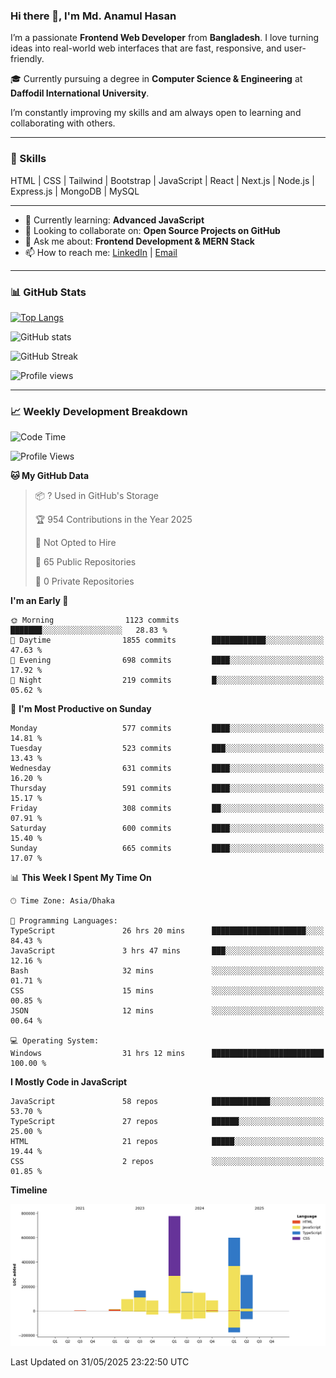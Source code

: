 ### Hi there 👋, I'm Md. Anamul Hasan

I’m a passionate **Frontend Web Developer** from **Bangladesh**. I love turning ideas into real-world web interfaces that are fast, responsive, and user-friendly.

🎓 Currently pursuing a degree in **Computer Science & Engineering** at **Daffodil International University**.

I’m constantly improving my skills and am always open to learning and collaborating with others.

---

### 🚀 Skills
HTML | CSS | Tailwind | Bootstrap | JavaScript | React | Next.js | Node.js | Express.js | MongoDB | MySQL 

---

- 🌱 Currently learning: **Advanced JavaScript**
- 👯 Looking to collaborate on: **Open Source Projects on GitHub**
- 💬 Ask me about: **Frontend Development & MERN Stack**
- 📫 How to reach me: [LinkedIn](https://www.linkedin.com/in/mdanamulhasan201) | [Email](mailto:anamulhasan3625@gmail.com)

---

### 📊 GitHub Stats

[![Top Langs](https://github-readme-stats.vercel.app/api/top-langs/?username=mdanamulhasan201&layout=compact)](https://github.com/anuraghazra/github-readme-stats)

![GitHub stats](https://github-readme-stats.vercel.app/api?username=mdanamulhasan201&show_icons=true&count_private=true&theme=tokyonight)

![GitHub Streak](https://streak-stats.demolab.com?user=mdanamulhasan201&theme=tokyonight)

![Profile views](https://gpvc.arturio.dev/mdanamulhasan201)

---

### 📈 Weekly Development Breakdown

<!--START_SECTION:waka-->
![Code Time](http://img.shields.io/badge/Code%20Time-198%20hrs%2049%20mins-blue)

![Profile Views](http://img.shields.io/badge/Profile%20Views-0-blue)

**🐱 My GitHub Data** 

> 📦 ? Used in GitHub's Storage 
 > 
> 🏆 954 Contributions in the Year 2025
 > 
> 🚫 Not Opted to Hire
 > 
> 📜 65 Public Repositories 
 > 
> 🔑 0 Private Repositories 
 > 
**I'm an Early 🐤** 

```text
🌞 Morning                1123 commits        ███████░░░░░░░░░░░░░░░░░░   28.83 % 
🌆 Daytime                1855 commits        ████████████░░░░░░░░░░░░░   47.63 % 
🌃 Evening                698 commits         ████░░░░░░░░░░░░░░░░░░░░░   17.92 % 
🌙 Night                  219 commits         █░░░░░░░░░░░░░░░░░░░░░░░░   05.62 % 
```
📅 **I'm Most Productive on Sunday** 

```text
Monday                   577 commits         ████░░░░░░░░░░░░░░░░░░░░░   14.81 % 
Tuesday                  523 commits         ███░░░░░░░░░░░░░░░░░░░░░░   13.43 % 
Wednesday                631 commits         ████░░░░░░░░░░░░░░░░░░░░░   16.20 % 
Thursday                 591 commits         ████░░░░░░░░░░░░░░░░░░░░░   15.17 % 
Friday                   308 commits         ██░░░░░░░░░░░░░░░░░░░░░░░   07.91 % 
Saturday                 600 commits         ████░░░░░░░░░░░░░░░░░░░░░   15.40 % 
Sunday                   665 commits         ████░░░░░░░░░░░░░░░░░░░░░   17.07 % 
```


📊 **This Week I Spent My Time On** 

```text
🕑︎ Time Zone: Asia/Dhaka

💬 Programming Languages: 
TypeScript               26 hrs 20 mins      █████████████████████░░░░   84.43 % 
JavaScript               3 hrs 47 mins       ███░░░░░░░░░░░░░░░░░░░░░░   12.16 % 
Bash                     32 mins             ░░░░░░░░░░░░░░░░░░░░░░░░░   01.71 % 
CSS                      15 mins             ░░░░░░░░░░░░░░░░░░░░░░░░░   00.85 % 
JSON                     12 mins             ░░░░░░░░░░░░░░░░░░░░░░░░░   00.64 % 

💻 Operating System: 
Windows                  31 hrs 12 mins      █████████████████████████   100.00 % 
```

**I Mostly Code in JavaScript** 

```text
JavaScript               58 repos            █████████████░░░░░░░░░░░░   53.70 % 
TypeScript               27 repos            ██████░░░░░░░░░░░░░░░░░░░   25.00 % 
HTML                     21 repos            █████░░░░░░░░░░░░░░░░░░░░   19.44 % 
CSS                      2 repos             ░░░░░░░░░░░░░░░░░░░░░░░░░   01.85 % 
```



**Timeline**

![Lines of Code chart](https://raw.githubusercontent.com/mdanamulhasan201/mdanamulhasan201/main/assets/bar_graph.png)


 Last Updated on 31/05/2025 23:22:50 UTC
<!--END_SECTION:waka-->
